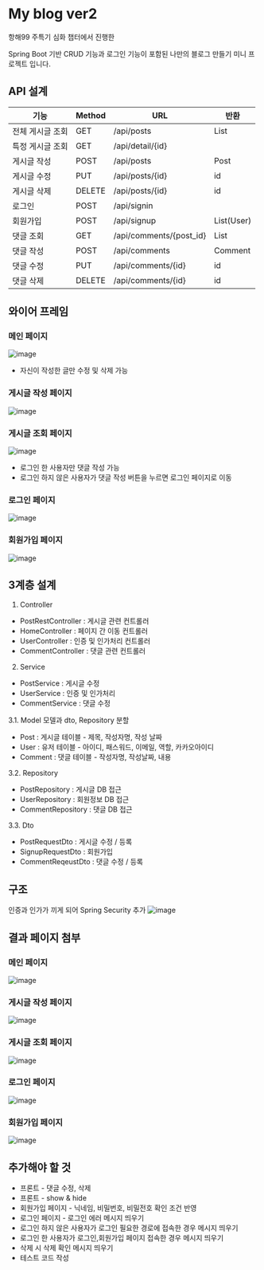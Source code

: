 # My blog ver2

항해99 주특기 심화 챕터에서 진행한

Spring Boot 기반 CRUD 기능과 로그인 기능이 포함된 나만의 블로그 만들기 미니 프로젝트 입니다.

## API 설계

| 기능             | Method | URL                     | 반환          |
| ---------------- | ------ | ----------------------- | ------------- |
| 전체 게시글 조회 | GET    | /api/posts              | List<Post>    |
| 특정 게시글 조회 | GET    | /api/detail/{id}        |               |
| 게시글 작성      | POST   | /api/posts              | Post          |
| 게시글 수정      | PUT    | /api/posts/{id}         | id            |
| 게시글 삭제      | DELETE | /api/posts/{id}         | id            |
| 로그인           | POST   | /api/signin             |               |
| 회원가입         | POST   | /api/signup             | List(User)    |
| 댓글 조회        | GET    | /api/comments/{post_id} | List<Comment> |
| 댓글 작성        | POST   | /api/comments           | Comment       |
| 댓글 수정        | PUT    | /api/comments/{id}      | id            |
| 댓글 삭제        | DELETE | /api/comments/{id}      | id            |

  

## 와이어 프레임

### 메인 페이지

![image](https://user-images.githubusercontent.com/53491653/112813857-a23a2080-90b9-11eb-999c-13e47744d528.png)

* 자신이 작성한 글만 수정 및 삭제 가능

### 게시글 작성 페이지

![image](https://user-images.githubusercontent.com/53491653/113243620-515f3d80-92ee-11eb-8157-c8a5ac13e114.png)

### 게시글 조회 페이지

![image](https://user-images.githubusercontent.com/53491653/113243664-63d97700-92ee-11eb-8142-a5c48e30c412.png)

* 로그인 한 사용자만 댓글 작성 가능
* 로그인 하지 않은 사용자가 댓글 작성 버튼을 누르면 로그인 페이지로 이동

### 로그인 페이지

![image](https://user-images.githubusercontent.com/53491653/112814264-1379d380-90ba-11eb-892a-7b4df8c1ec00.png)

### 회원가입 페이지

![image](https://user-images.githubusercontent.com/53491653/113243816-abf89980-92ee-11eb-88a1-4769749cd47c.png)



## 3계층 설계

1. Controller

* PostRestController : 게시글 관련 컨트롤러
* HomeController : 페이지 간 이동 컨트롤러
* UserController : 인증 및 인가처리 컨트롤러
* CommentController : 댓글 관련 컨트롤러

2. Service

* PostService : 게시글 수정
* UserService : 인증 및 인가처리
* CommentService : 댓글 수정

3.1. Model
모델과 dto, Repository 분할

* Post : 게시글 테이블 - 제목, 작성자명, 작성 날짜
* User : 유저 테이블 - 아이디, 패스워드, 이메일, 역할, 카카오아이디
* Comment : 댓글 테이블 - 작성자명, 작성날짜, 내용

3.2. Repository

* PostRepository : 게시글 DB 접근
* UserRepository : 회원정보 DB 접근
* CommentRepository : 댓글 DB 접근

3.3. Dto

* PostRequestDto : 게시글 수정 / 등록
* SignupRequestDto : 회원가입
* CommentReqeustDto : 댓글 수정 / 등록


## 구조

인증과 인가가 끼게 되어 Spring Security 추가
![image](https://user-images.githubusercontent.com/53491653/112817336-483b5a00-90bd-11eb-8dd3-bfb2be91c372.png)


## 결과 페이지 첨부
### 메인 페이지
![image](https://user-images.githubusercontent.com/53491653/113321494-9f0b9280-934e-11eb-9f75-670e32a0069a.png)

### 게시글 작성 페이지
![image](https://user-images.githubusercontent.com/53491653/113321545-a92d9100-934e-11eb-8e9d-a2594ba5ee06.png)

### 게시글 조회 페이지
![image](https://user-images.githubusercontent.com/53491653/113321636-c19dab80-934e-11eb-917a-badcc3cb9274.png)

### 로그인 페이지
![image](https://user-images.githubusercontent.com/53491653/113321366-7c797980-934e-11eb-8bcc-9e84d5b7cb69.png)

### 회원가입 페이지
![image](https://user-images.githubusercontent.com/53491653/113321405-8602e180-934e-11eb-8840-c5c4ac729e79.png)

## 추가해야 할 것

* 프론트 - 댓글 수정, 삭제
* 프론트 - show & hide
* 회원가입 페이지 - 닉네임, 비밀번호, 비밀전호 확인 조건 반영
* 로그인 페이지 - 로그인 에러 메시지 띄우기
* 로그인 하지 않은 사용자가 로그인 필요한 경로에 접속한 경우 메시지 띄우기
* 로그인 한 사용자가 로그인,회원가입 페이지 접속한 경우 메시지 띄우기
* 삭제 시 삭제 확인 메시지 띄우기
* 테스트 코드 작성
